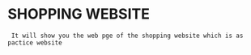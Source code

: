 # SHOPPING WEBSITE
     It will show you the web pge of the shopping website which is as pactice website
